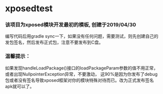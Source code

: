 # xposedtest
### 该项目为xposed模块开发最初的模板, 创建于2019/04/30
编写代码后用gradle sync一下，如果没有任何问题，需要测试，则先创建自己的发包签名，然后发布正式包，注意不要发布到C盘。

### 温馨提示：
如果发现handleLoadPackage()接口的loadPackageParam参数的值不用正常，或者出现NullpointerException异常，不要激动，
这90%是因为你发布了debug包或者没有签名导致xposed框架对你的模块特殊对待而已。改为正式发布签名apk就可以了。
